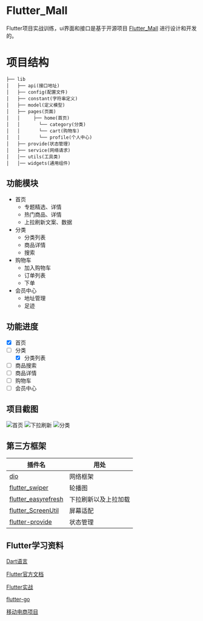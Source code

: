 # Flutter_Mall

Flutter项目实战训练，ui界面和接口是基于开源项目 [Flutter_Mall](https://github.com/youxinLu/flutter_mall) 进行设计和开发的。

# 项目结构
```shell
├── lib
│   ├── api(接口地址)
│   ├── config(配置文件)
│   ├── constant(字符串定义)
│   ├── model(定义模型)
│   ├── pages(页面)
│   │	  ├── home(首页) 
│   │		└── category(分类) 
│   │		└── cart(购物车)
│   │		└── profile(个人中心)
│   ├── provide(状态管理)
│   ├── service(网络请求)
│   │── utils(工具类)
│   │── widgets(通用组件)
```

## 功能模块
- 首页
  - 专题精选、详情
  - 热门商品、详情
  - 上拉刷新文案、数据
- 分类
  - 分类列表
  - 商品详情
  - 搜索
- 购物车
  - 加入购物车
  - 订单列表
  - 下单
- 会员中心
  - 地址管理
  - 足迹

## 功能进度
- [x] 首页
- [ ] 分类
  - [x] 分类列表
- [ ] 商品搜索
- [ ] 商品详情
- [ ] 购物车
- [ ] 会员中心

## 项目截图
![首页](https://raw.githubusercontent.com/guixianleng/images-store/master/images/flutter_page1.png)
![下拉刷新](https://raw.githubusercontent.com/guixianleng/images-store/master/images/flutter_page2.png)
![分类](https://raw.githubusercontent.com/guixianleng/images-store/master/images/flutter_page3.png)
## 第三方框架
| 插件名 | 用处 |
|--| -- |
| [dio](https://github.com/flutterchina/dio) | 网络框架 |
| [flutter_swiper](https://github.com/best-flutter/flutter_swiper) | 轮播图 |
| [flutter_easyrefresh](https://github.com/xuelongqy/flutter_easyrefresh) | 下拉刷新以及上拉加载 |
| [flutter_ScreenUtil](https://github.com/OpenFlutter/flutter_ScreenUtil) | 屏幕适配 |
| [flutter-provide](https://github.com/google/flutter-provide) | 状态管理 |

## Flutter学习资料

[Dart语言](https://dart.dev/)

[Flutter官方文档](https://flutter.dev/docs)

[Flutter实战](https://book.flutterchina.club/)

[flutter-go](https://github.com/alibaba/flutter-go)

[移动电商项目](https://jspang.com/detailed?id=53)
